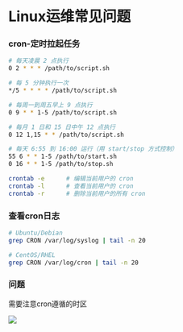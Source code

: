 # Linux运维常见问题

### cron-定时拉起任务

```bash
# 每天凌晨 2 点执行
0 2 * * * /path/to/script.sh

# 每 5 分钟执行一次
*/5 * * * * /path/to/script.sh

# 每周一到周五早上 9 点执行
0 9 * * 1-5 /path/to/script.sh

# 每月 1 日和 15 日中午 12 点执行
0 12 1,15 * * /path/to/script.sh

# 每天 6:55 到 16:00 运行（用 start/stop 方式控制）
55 6 * * 1-5 /path/to/start.sh
0 16 * * 1-5 /path/to/stop.sh

```

```bash
crontab -e      # 编辑当前用户的 cron
crontab -l      # 查看当前用户的 cron
crontab -r      # 删除当前用户的所有 cron
```

### 查看cron日志

```bash
# Ubuntu/Debian
grep CRON /var/log/syslog | tail -n 20

# CentOS/RHEL
grep CRON /var/log/cron | tail -n 20
```

### 问题

需要注意cron遵循的时区

![](C:\Users\ruanying\AppData\Roaming\marktext\images\2025-09-25-09-01-52-image.png)


